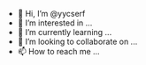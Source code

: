- 👋 Hi, I’m @yycserf
- 👀 I’m interested in ...
- 🌱 I’m currently learning ...
- 💞️ I’m looking to collaborate on ...
- 📫 How to reach me ...

<!---
yycserf/yycserf is a ✨ special ✨ repository because its `README.md` (this file) appears on your GitHub profile.
You can click the Preview link to take a look at your changes.
--->
